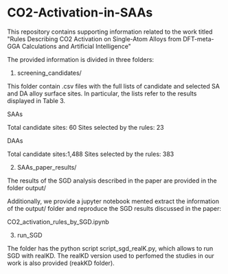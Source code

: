 # CO2-Activation-in-SAAs
This repository contains supporting information related to the work titled "Rules Describing CO2 Activation on Single-Atom Alloys from DFT-meta-GGA Calculations and Artificial Intelligence"

The provided information is divided in three folders:

1. screening_candidates/

This folder contain .csv files with the full lists of candidate and selected SA and DA alloy surface sites. In particular, the lists refer to the results displayed in Table 3.

SAAs

Total candidate sites: 60
Sites selected by the rules: 23

DAAs

Total candidate sites:1,488
Sites selected by the rules: 383

2. SAAs_paper_results/

The results of the SGD analysis described in the paper are provided in the folder output/

Additionally, we provide a jupyter notebook mented extract the information of the output/ folder and reproduce the SGD results discussed in the paper:

CO2_activation_rules_by_SGD.ipynb


3. run_SGD

The folder has the python script script_sgd_realK.py, which allows to run SGD with realKD. The realKD version used to perfomed the studies in our work is also provided (reakKD folder).  

